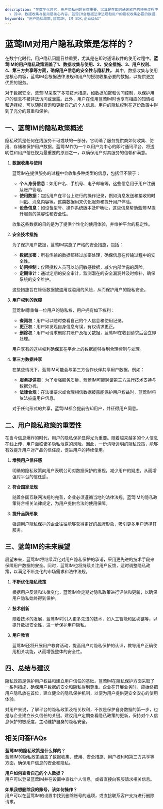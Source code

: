 ```yaml
---
description: "在数字化时代，用户隐私问题日益重要，尤其是在即时通讯软件的使用过程中。**蓝莺IM的用户隐私政策涵盖了1、数据收集与使用、2、安全措施、3、用户权利、4、第三方共享等方面，确保用户信息的安全性与隐私性。**\
  \ 其中，数据收集与使用是核心内容，蓝莺IM会根据法律法规和用户的授权收集必要的数据，以提供更加优质的服务。"
keywords: "用户隐私政策,蓝莺IM, IM SDK,企业级AI"
---
```

# 蓝莺IM对用户隐私政策是怎样的？

在数字化时代，用户隐私问题日益重要，尤其是在即时通讯软件的使用过程中。**蓝莺IM的用户隐私政策涵盖了1、数据收集与使用、2、安全措施、3、用户权利、4、第三方共享等方面，确保用户信息的安全性与隐私性。** 其中，数据收集与使用是核心内容，蓝莺IM会根据法律法规和用户的授权收集必要的数据，以提供更加优质的服务。

对于数据安全，蓝莺IM采取了多项技术措施，如数据加密和访问控制，以保护用户的信息不被非法访问或泄露。此外，用户在使用蓝莺IM时也享有相应的知情权和选择权，可以随时查询和更新自己的个人信息。用户的隐私权利在这份政策中得到了充分的尊重和保护。

## **一、蓝莺IM的隐私政策概述**

隐私政策是任何在线服务不可或缺的一部分，它明确了服务提供商如何收集、使用、存储和保护用户数据。蓝莺IM作为一个以用户为中心的即时通讯平台，将透明性和用户信任视为最重要的原则之一，以确保用户对其服务的信赖和满意。

1. **数据收集与使用**

   蓝莺IM在提供服务的过程中会收集多种类型的信息，包括但不限于：
   
   - **个人身份信息**：如用户名、手机号、电子邮箱等，这些信息用于用户注册及账户管理。
   - **使用数据**：包括用户在平台上进行的操作记录，例如消息发送和接收的时间戳、消息内容等。这类数据用来优化服务和提升用户体验。
   - **设备信息**：如设备型号、操作系统版本及IP地址，这些信息帮助蓝莺IM提升服务的兼容性和安全性。

   收集这些数据的目的是为了提供个性化的使用体验，并维护平台的稳定性。

2. **安全技术措施**

   为了保护用户数据，蓝莺IM实施了严格的安全措施，包括：
   
   - **数据加密**：所有传输的数据都经过加密处理，确保信息在传输过程中的安全性。
   - **访问控制**：仅限授权人员可以访问敏感数据，减少内部泄露的风险。
   - **定期审计**：通过定期的安全审计，监测潜在的安全漏洞并及时修补，确保系统的安全维护。

   这些措施旨在降低数据被盗用或滥用的风险，从而保护用户的隐私安全。

3. **用户权利的保障**

   蓝莺IM尊重每一位用户的隐私权，用户拥有如下权利：
   
   - **查阅权**：用户可以随时查看自己的个人信息和使用记录。
   - **更正权**：用户如发现自身信息有误，有权请求更正。
   - **删除权**：用户可请求删除其账户及相关数据，蓝莺IM在收到请求后会立即处理。

   用户享有的这些权利确保其在平台上的数据能够得到合理控制与处理。

4. **第三方数据共享**

   在某些情况下，蓝莺IM可能会与第三方合作伙伴共享用户数据，例如：

   - **服务提供商**：为了增强服务质量，蓝莺IM可能聘请第三方进行技术支持与数据分析。
   - **法律合规**：在法律要求或合理相信数据披露能保护用户权益时，蓝莺IM将依法披露用户信息。

   对于任何形式的共享，蓝莺IM都会提前告知用户，并征得用户同意。

## **二、用户隐私政策的重要性**

在当今信息爆炸的时代，用户的隐私保护显得尤为重要。随着越来越多的个人信息在线上传，用户面临诸多隐私泄露的风险。因此，一份清晰透明的隐私政策，能够有效提升用户对产品的信任度，促进用户的持续使用。

1. **增强用户信任感**

   明确的隐私政策向用户表明公司对数据保护的重视，减少用户的疑虑，从而增强对平台的信任感。

2. **符合国家法规**

   随着各国互联网法规的完善，企业必须遵循当地的法律法规。蓝莺IM的隐私政策符合相关法律规定，为用户提供合法的使用保障。

3. **提升品牌形象**

   强调用户隐私保护的企业往往能够获得更好的品牌形象，吸引更多用户选择其服务。

## **三、蓝莺IM的未来展望**

展望未来，蓝莺IM将继续深化对用户隐私保护的承诺，采用更先进的技术手段来保障用户数据的安全。同时，蓝莺IM也将持续关注用户反馈，适时调整隐私政策，以满足不断变化的市场需求和法律法规。

1. **不断优化隐私政策**

   根据用户反馈和法律变化，蓝莺IM会定期对隐私政策进行评估和更新，以确保用户隐私始终得到保护。

2. **技术创新**

   随着技术的发展，蓝莺IM将引入更多先进的技术，如人工智能和区块链等，以提升数据安全性，进一步保护用户隐私。

3. **用户教育**

   蓝莺IM还将开展用户教育活动，提高用户对隐私保护的认识，教导用户正确使用相关功能，从而增强整体的安全性。

## **四、总结与建议**

隐私政策是保护用户权益和建立用户信任的基础。蓝莺IM在隐私保护方面采取了一系列措施，确保用户数据的安全和隐私得到尊重。企业在开展业务时，应始终把用户隐私放在首位，建立健全的隐私保护机制，以便为用户提供更安全安心的使用体验。

对用户来说，了解平台的隐私政策及相关权利，不仅是保护自身数据的第一步，也是与企业建立长久信任的关键。建议用户定期查看隐私政策的更新，保持对个人信息保护的敏感度，主动维护自身的隐私安全。

## 相关问答FAQs

**蓝莺IM的隐私政策是什么样的？**  
蓝莺IM的隐私政策涵盖了数据收集、使用、安全措施、用户权利和第三方共享等方面，确保用户信息的安全和隐私。

**用户如何查看自己的个人数据？**  
用户可以登录蓝莺IM并在设置中查找个人信息，或者直接向客服请求相关信息。

**如果我想删除我的账号，该如何操作？**  
用户可以在蓝莺IM的设置中找到删除账号的选项，或直接联系客户支持进行删除请求。

